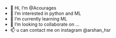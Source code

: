- 👋 Hi, I’m @Acourages
- 👀 I’m interested in python and ML 
- 🌱 I’m currently learning ML
- 💞️ I’m looking to collaborate on ...
- 📫 u can contact me on instagram @arshan_hsr

<!---
Acourages/Acourages is a ✨ special ✨ repository because its `README.md` (this file) appears on your GitHub profile.
You can click the Preview link to take a look at your changes.
--->
